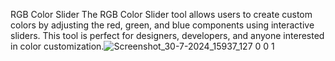 RGB Color Slider
The RGB Color Slider tool allows users to create custom colors by adjusting the red, green, and blue components using interactive sliders. This tool is perfect for designers, developers, and anyone interested in color customization.![Screenshot_30-7-2024_15937_127 0 0 1](https://github.com/user-attachments/assets/72dba900-515a-403c-be02-f70f1b86e843)
